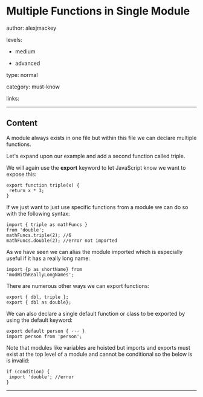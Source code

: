 # Multiple Functions in Single Module
author: alexjmackey

levels:

  - medium

  - advanced

type: normal

category: must-know

links:

---
## Content

A module always exists in one file but within this file we can declare multiple functions.

Let's expand upon our example and add a second function called triple.
 
We will again use the **export** keyword to let JavaScript know we want to expose this:

```
export function triple(x) {
 return x * 3;
} 
```

If we just want to just use specific functions from a module we can do so with the following syntax:

```
import { triple as mathFuncs } 
from 'double';
mathFuncs.triple(2); //6
mathFuncs.double(2); //error not imported
```

As we have seen we can alias the module imported which is especially useful if it has a really long name:

```
import {p as shortName} from 
'modWithReallyLongNames';
```

There are numerous other ways we can export functions:

```
export { dbl, triple };
export { dbl as double};
```

We can also declare a single default function or class to be exported by using the default keyword:

```
export default person { ··· }
import person from 'person';
```

Note that modules like variables are hoisted but imports and exports must exist at the top level of a module and cannot be conditional so the below is is invalid:

```
if (condition) {
 import 'double'; //error
}
```

---